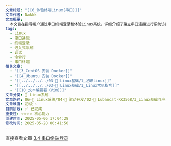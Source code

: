 ```yaml
---
文章标题: "[[6_体验终端Linux(串口)]]"
文章作者: Dakkk
文章概要: |
  本文旨在指导用户通过串口终端登录和体验Linux系统，详细介绍了建立串口连接进行系统访问和交互的步骤。这对于嵌入式设备、无头系统或进行底层调试和故障排除至关重要，是入门级Linux系统管理的基础实践。
tags:
  - Linux
  - 串口通信
  - 终端登录
  - 嵌入式系统
  - 调试
  - 命令行
  - 串口终端
相关文章:
  - "[[3_CentOS 安装 Docker]]"
  - "[[4_Ubuntu 安装 Docker]]"
  - "[[../../../../03-🐧 Linux基础/1_初识Linux]]"
  - "[[../../../../03-🐧 Linux基础/1_Linux常见指令]]"
  - "[[10_文本编辑器（Vim）]]"
文章分类: 🐧 Linux系统
文章路径: 06-🐧 Linux系统/04-🔌 驱动开发/02-💾 Lubancat-RK3568/3_Linux基础与应用开发实战/1_Linux系统/6_体验终端Linux(串口).md
文章难度: 初级 💧
目前阶段: ✅ 已完成
重要性: ⭐⭐⭐⭐ 核心能力
创建时间: 2025-05-06 17:04:28
修改时间: 2025-05-28 00:41:50
---
```


直接查看文章 [3.4 串口终端登录](../../../../02-💻%20开发环境/3_Lubancat-RK3568/1_快速使用手册/1_快速开始.md#3.4%20串口终端登录)


